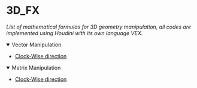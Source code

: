 # 3D_FX
_List of mathematical formulas for 3D geometry manipulation, all codes are implemented using Houdini with its own language VEX._

<details open>
<summary>Vector Manipulation</summary>

- [Clock-Wise direction]()

</details>


<details open>
<summary>Matrix Manipulation</summary>

- [Clock-Wise direction]()

</details>
